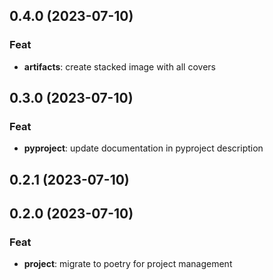 ## 0.4.0 (2023-07-10)

### Feat

- **artifacts**: create stacked image with all covers

## 0.3.0 (2023-07-10)

### Feat

- **pyproject**: update documentation in pyproject description

## 0.2.1 (2023-07-10)

## 0.2.0 (2023-07-10)

### Feat

- **project**: migrate to poetry for project management
